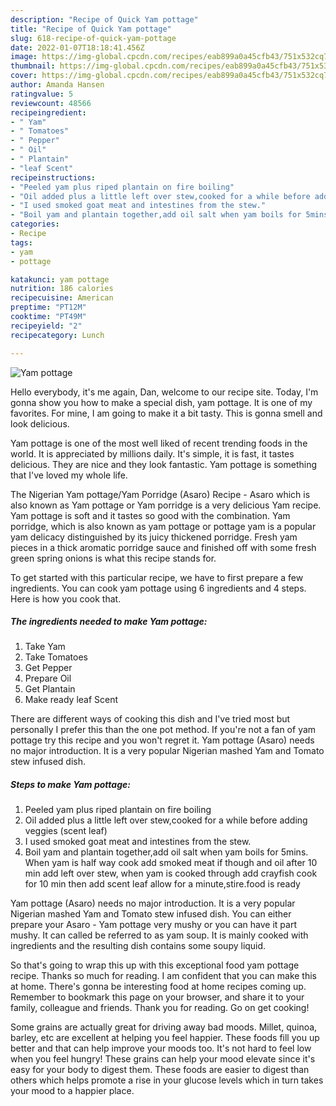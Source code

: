 ```yaml
---
description: "Recipe of Quick Yam pottage"
title: "Recipe of Quick Yam pottage"
slug: 618-recipe-of-quick-yam-pottage
date: 2022-01-07T18:18:41.456Z
image: https://img-global.cpcdn.com/recipes/eab899a0a45cfb43/751x532cq70/yam-pottage-recipe-main-photo.jpg
thumbnail: https://img-global.cpcdn.com/recipes/eab899a0a45cfb43/751x532cq70/yam-pottage-recipe-main-photo.jpg
cover: https://img-global.cpcdn.com/recipes/eab899a0a45cfb43/751x532cq70/yam-pottage-recipe-main-photo.jpg
author: Amanda Hansen
ratingvalue: 5
reviewcount: 48566
recipeingredient:
- " Yam"
- " Tomatoes"
- " Pepper"
- " Oil"
- " Plantain"
- "leaf Scent"
recipeinstructions:
- "Peeled yam plus riped plantain on fire boiling"
- "Oil added plus a little left over stew,cooked for a while before adding veggies (scent leaf)"
- "I used smoked goat meat and intestines from the stew."
- "Boil yam and plantain together,add oil salt when yam boils for 5mins. When yam is half way cook add smoked meat if though and oil after 10 min add left over stew, when yam is cooked through add crayfish cook for 10 min then add scent leaf allow for a minute,stire.food is ready"
categories:
- Recipe
tags:
- yam
- pottage

katakunci: yam pottage 
nutrition: 186 calories
recipecuisine: American
preptime: "PT12M"
cooktime: "PT49M"
recipeyield: "2"
recipecategory: Lunch

---
```



![Yam pottage](https://img-global.cpcdn.com/recipes/eab899a0a45cfb43/751x532cq70/yam-pottage-recipe-main-photo.jpg)

Hello everybody, it's me again, Dan, welcome to our recipe site. Today, I'm gonna show you how to make a special dish, yam pottage. It is one of my favorites. For mine, I am going to make it a bit tasty. This is gonna smell and look delicious.

Yam pottage is one of the most well liked of recent trending foods in the world. It is appreciated by millions daily. It's simple, it is fast, it tastes delicious. They are nice and they look fantastic. Yam pottage is something that I've loved my whole life.

The Nigerian Yam pottage/Yam Porridge (Asaro) Recipe - Asaro which is also known as Yam pottage or Yam porridge is a very delicious Yam recipe. Yam pottage is soft and it tastes so good with the combination. Yam porridge, which is also known as yam pottage or pottage yam is a popular yam delicacy distinguished by its juicy thickened porridge. Fresh yam pieces in a thick aromatic porridge sauce and finished off with some fresh green spring onions is what this recipe stands for.


To get started with this particular recipe, we have to first prepare a few ingredients. You can cook yam pottage using 6 ingredients and 4 steps. Here is how you cook that.

<!--inarticleads1-->

##### The ingredients needed to make Yam pottage:

1. Take  Yam
1. Take  Tomatoes
1. Get  Pepper
1. Prepare  Oil
1. Get  Plantain
1. Make ready leaf Scent


There are different ways of cooking this dish and I&#39;ve tried most but personally I prefer this than the one pot method. If you&#39;re not a fan of yam pottage try this recipe and you won&#39;t regret it. Yam pottage (Asaro) needs no major introduction. It is a very popular Nigerian mashed Yam and Tomato stew infused dish. 

<!--inarticleads2-->

##### Steps to make Yam pottage:

1. Peeled yam plus riped plantain on fire boiling
1. Oil added plus a little left over stew,cooked for a while before adding veggies (scent leaf)
1. I used smoked goat meat and intestines from the stew.
1. Boil yam and plantain together,add oil salt when yam boils for 5mins. When yam is half way cook add smoked meat if though and oil after 10 min add left over stew, when yam is cooked through add crayfish cook for 10 min then add scent leaf allow for a minute,stire.food is ready


Yam pottage (Asaro) needs no major introduction. It is a very popular Nigerian mashed Yam and Tomato stew infused dish. You can either prepare your Asaro - Yam pottage very mushy or you can have it part mushy. It can called be referred to as yam soup. It is mainly cooked with ingredients and the resulting dish contains some soupy liquid. 

So that's going to wrap this up with this exceptional food yam pottage recipe. Thanks so much for reading. I am confident that you can make this at home. There's gonna be interesting food at home recipes coming up. Remember to bookmark this page on your browser, and share it to your family, colleague and friends. Thank you for reading. Go on get cooking!

Some grains are actually great for driving away bad moods. Millet, quinoa, barley, etc are excellent at helping you feel happier. These foods fill you up better and that can help improve your moods too. It's not hard to feel low when you feel hungry! These grains can help your mood elevate since it's easy for your body to digest them. These foods are easier to digest than others which helps promote a rise in your glucose levels which in turn takes your mood to a happier place.
